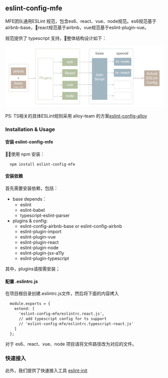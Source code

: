 ## eslint-config-mfe

MFE团队通用ESLint 规范，包含es6、react、vue、node规范。es6规范基于airbnb-base，react规范基于airbnb，vue规范基于eslint-plugin-vue。

规范提供了 typescript 支持，整体结构设计如下：

![结构设计](structure.png)

PS: TS相关的具体ESLint规则采用 alloy-team 的方案[eslint-config-alloy](https://github.com/AlloyTeam/eslint-config-alloy/blob/master/typescript.js)

### Installation & Usage

#### 安装 eslint-config-mfe

使用 npm 安装：

```
  npm install eslint-config-mfe
```

#### 安装依赖

首先需要安装依赖，包括：

* base depends：
  + eslint
  + eslint-babel
  + typescript-eslint-parser
* plugins & config:
  + eslint-config-airbnb-base or eslint-config-airbnb
  + eslint-plugin-import
  + eslint-plugin-vue
  + eslint-plugin-react
  + eslint-plugin-node
  + eslint-plugin-jsx-a11y
  + eslint-plugin-typescript

其中，plugins请按需安装；

#### 配置 .eslintrc.js

在项目根目录创建.eslintrc.js文件，然后将下面的内容拷入

```
  module.exports = {
    extend: [
      'eslint-config-mfe/eslintrc.react.js',
      // add typescript config for ts support
      // 'eslint-config-mfe/eslintrc.typescript-react.js'
    ]
  };
```

对于 es6、react、vue、node 项目请将文件路径改为对应的文件。

### 快速接入

此外，我们提供了快速接入工具 [eslint-init](https://www.npmjs.com/package/eslint-init)